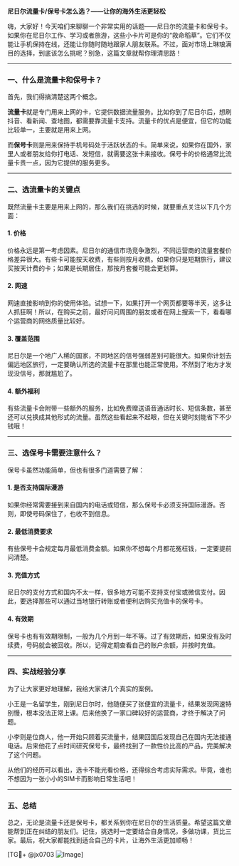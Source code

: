 **尼日尔流量卡/保号卡怎么选？——让你的海外生活更轻松**

嗨，大家好！今天咱们来聊聊一个非常实用的话题——尼日尔的流量卡和保号卡。如果你在尼日尔工作、学习或者旅游，这些小卡片可是你的“救命稻草”。它们不仅能让手机保持在线，还能让你随时随地跟家人朋友联系。不过，面对市场上琳琅满目的选择，到底该怎么挑呢？别急，这篇文章就帮你理清思路！

---

### 一、什么是流量卡和保号卡？

首先，我们得搞清楚这两个概念。

**流量卡**就是专门用来上网的卡，它提供数据流量服务。比如你到了尼日尔后，想刷抖音、看新闻、查地图，都需要靠流量卡支持。流量卡的优点是便宜，但它的功能比较单一，主要就是用来上网。

而**保号卡**则是用来保持手机号码处于活跃状态的卡。简单来说，如果你在国外，家里人或者朋友给你打电话、发短信，就需要这张卡来接收。保号卡的价格通常比流量卡贵一点，因为它提供的服务更多。

---

### 二、选流量卡的关键点

既然流量卡主要是用来上网的，那么我们在挑选的时候，就要重点关注以下几个方面：

#### 1. **价格**
价格永远是第一考虑因素。尼日尔的通信市场竞争激烈，不同运营商的流量套餐价格差异很大。有些卡可能按天收费，有些则按月收费。如果你只是短期旅行，建议买按天计费的卡；如果是长期居住，那按月套餐可能会更划算。

#### 2. **网速**
网速直接影响到你的使用体验。试想一下，如果打开一个网页都要等半天，这多让人抓狂啊！所以，在购买之前，最好问问周围的朋友或者在网上搜索一下，看看哪个运营商的网络质量比较好。

#### 3. **覆盖范围**
尼日尔是一个地广人稀的国家，不同地区的信号强弱差别可能很大。如果你计划去偏远地区旅行，一定要确认所选的流量卡在那里也能正常使用。不然到了地方才发现没信号，那就尴尬了。

#### 4. **额外福利**
有些流量卡会附带一些额外的服务，比如免费赠送语音通话时长、短信条数，甚至还可以兑换成其他形式的流量。虽然这些看起来不起眼，但在关键时刻能省下不少钱哦！

---

### 三、选保号卡需要注意什么？

保号卡虽然功能简单，但也有很多门道需要了解：

#### 1. **是否支持国际漫游**
如果你经常需要接到来自国内的电话或短信，那么保号卡必须支持国际漫游。否则，即使号码保住了，也收不到信息。

#### 2. **最低消费要求**
有些保号卡会规定每月最低消费金额。如果你不想每个月都花冤枉钱，一定要提前问清楚。

#### 3. **充值方式**
尼日尔的支付方式和国内不太一样，很多地方可能不支持支付宝或微信支付。因此，要选择那些可以通过当地银行转账或者便利店购买充值卡的保号卡。

#### 4. **有效期**
保号卡也有有效期限制，一般为几个月到一年不等。过了有效期后，如果没有及时续费，号码就会被回收。所以，记得定期查看自己的账户余额，并按时充值。

---

### 四、实战经验分享

为了让大家更好地理解，我给大家讲几个真实的案例。

小王是一名留学生，刚到尼日尔时，他随便买了张便宜的流量卡，结果发现网速特别慢，根本没法正常上课。后来他换了一家口碑较好的运营商，才终于解决了问题。

小李则是位商人，他一开始只顾着买流量卡，结果回国后发现自己在国内无法接通电话。后来他花了点时间研究保号卡，最终找到了一款性价比高的产品，完美解决了这个问题。

从他们的经历可以看出，选卡不能光看价格，还得综合考虑实际需求。毕竟，谁也不想因为一张小小的SIM卡而影响日常生活吧！

---

### 五、总结

总之，无论是流量卡还是保号卡，都关系到你在尼日尔的生活质量。希望这篇文章能帮到正在纠结的朋友们。记住，挑选时一定要结合自身情况，多做功课，货比三家。最后，祝大家都能找到适合自己的卡片，让海外生活更加顺畅！

[TG💪+ @jx0703 ![Image](https://github.com/user-attachments/assets/dbca1d08-cadb-493c-b0ec-ad6f7a83f270)]